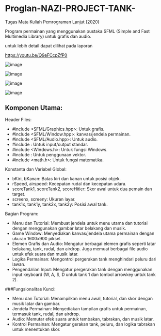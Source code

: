 # Proglan-NAZI-PROJECT-TANK-

Tugas Mata Kuliah Pemrograman Lanjut (2020)

Program permainan yang menggunakan pustaka SFML (Simple and Fast Multimedia Library) untuk grafis dan audio.

untuk lebih detail dapat dilihat pada laporan

https://youtu.be/Q9eFCcpZfP0


![image](https://github.com/user-attachments/assets/9960f9bc-c928-4664-a7ba-a990be4d6670)

![image](https://github.com/user-attachments/assets/a58e031e-5889-4d11-a3fb-cb81e3a52d27)

![image](https://github.com/user-attachments/assets/86c70364-e814-436a-a14d-884d1bb8c65c)

![image](https://github.com/user-attachments/assets/febde066-d300-4901-8b5b-050980ff1918)



## Komponen Utama:

Header Files: 
- #include <SFML/Graphics.hpp>: Untuk grafis.
- #include <SFML/Window.hpp>: kanvas/jendela permainan.
- #include <SFML/Audio.hpp>: Untuk audio.
- #include <iostream>: Untuk input/output standar.
- #include <Windows.h>: Untuk fungsi Windows.
- #include <vector>: Untuk penggunaan vektor.
- #include <math.h>: Untuk fungsi matematika.

Konstanta dan Variabel Global:
- bKiri, bKanan: Batas kiri dan kanan untuk posisi objek.
- rSpeed, airspeed: Kecepatan rudal dan kecepatan udara.
- scoreTank1, scoreTank2, scoreHitler: Skor awal untuk dua pemain dan target.
- screenx, screeny: Ukuran layar.
- tank1x, tank1y, tank2x, tank2y: Posisi awal tank.

Bagian Program:
- Menu dan Tutorial: Membuat jendela untuk menu utama dan tutorial dengan menggunakan gambar latar belakang dan musik.
- Game Window: Menyediakan kanvas/jendela utama permainan dengan ukuran 1600x900 piksel.
- Elemen Grafis dan Audio: Mengatur berbagai elemen grafis seperti latar belakang, tank, rudal, dan airdrop. Juga memuat berbagai file audio untuk efek suara dan musik latar.
- Logika Permainan: Mengontrol pergerakan tank menghindari peluru dari lawan.
- Pengendalian Input: Mengatur pergerakan tank dengan menggunakan input keyboard (W, A, S, D untuk tank 1 dan tombol arrowkey untuk tank 2).

###Fungsionalitas Kunci:
- Menu dan Tutorial: Menampilkan menu awal, tutorial, dan skor dengan musik latar dan gambar.
- Jendela Permainan: Menyediakan tampilan grafis untuk permainan, termasuk tank, rudal, dan airdrop.
- Audio: Memutar efek suara untuk tembakan, tabrakan, dan musik latar.
- Kontrol Permainan: Mengatur gerakan tank, peluru, dan logika tabrakan untuk menentukan skor.
